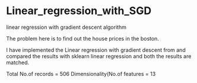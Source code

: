 # Linear_regression_with_SGD
linear regression with gradient descent algorithm 


The problem here is to find out the house prices in the boston.

I have implemented the Linear regression with gradient descent from and compared the results with sklearn linear regression and both the results are matched.


Total No.of records =	506
Dimensionality(No.of features =	13
